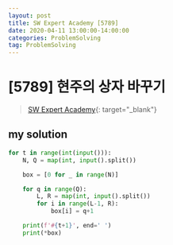 ```yaml
---
layout: post
title: SW Expert Academy [5789]
date: 2020-04-11 13:00:00-14:00:00
categories: ProblemSolving
tag: ProblemSolving
---
```


# [5789] 현주의 상자 바꾸기
> [SW Expert Academy](https://swexpertacademy.com/main/main.do){: target="_blank"}

## my solution
```python
for t in range(int(input())):
    N, Q = map(int, input().split())

    box = [0 for _ in range(N)]

    for q in range(Q):
        L, R = map(int, input().split())
        for i in range(L-1, R):
            box[i] = q+1

    print(f'#{t+1}', end=' ')
    print(*box)
```
